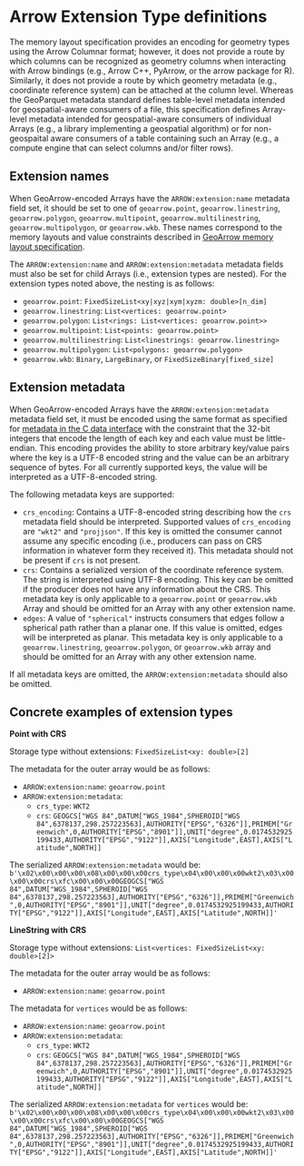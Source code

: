 
# Arrow Extension Type definitions

The memory layout specification provides an encoding for geometry types using the Arrow Columnar format; however, it does not provide a route by which columns can be recognized as geometry columns when interacting with Arrow bindings (e.g., Arrow C++, PyArrow, or the arrow package for R). Similarly, it does not provide a route by which geometry metadata (e.g., coordinate reference system) can be attached at the column level. Whereas the GeoParquet metadata standard defines table-level metadata intended for geospatial-aware consumers of a file, this specification defines Array-level metadata intended for geospatial-aware consumers of individual Arrays (e.g., a library implementing a geospatial algorithm) or for non-geospaital aware consumers of a table containing such an Array (e.g., a compute engine that can select columns and/or filter rows).

## Extension names

When GeoArrow-encoded Arrays have the `ARROW:extension:name` metadata field set, it should be set to one of `geoarrow.point`, `geoarrow.linestring`, `geoarrow.polygon`, `geoarrow.multipoint`, `geoarrow.multilinestring`, `geoarrow.multipolygon`, or `geoarrow.wkb`. These names correspond to the memory layouts and value constraints described in [GeoArrow memory layout specification](format.md).

The `ARROW:extension:name` and `ARROW:extension:metadata` metadata fields must also be set for child Arrays (i.e., extension types are nested). For the extension types noted above, the nesting is as follows:

- `geoarrow.point`: `FixedSizeList<xy|xyz|xym|xyzm: double>[n_dim]`
- `geoarrow.linestring`: `List<vertices: geoarrow.point>`
- `geoarrow.polygon`: `List<rings: List<vertices: geoarrow.point>>`
- `geoarrow.multipoint`: `List<points: geoarrow.point>`
- `geoarrow.multilinestring`: `List<linestrings: geoarrow.linestring>`
- `geoarrow.multipolygon`: `List<polygons: geoarrow.polygon>`
- `geoarrow.wkb`: `Binary`, `LargeBinary`, or `FixedSizeBinary[fixed_size]`

## Extension metadata

When GeoArrow-encoded Arrays have the `ARROW:extension:metadata` metadata field set, it must be encoded using the same format as specified for [metadata in the C data interface](https://arrow.apache.org/docs/format/CDataInterface.html#c.ArrowSchema.metadata) with the constraint that the 32-bit integers that encode the length of each key and each value must be little-endian. This encoding provides the ability to store arbitrary key/value pairs where the key is a UTF-8 encoded string and the value can be an arbitrary sequence of bytes. For all currently supported keys, the value will be interpreted as a UTF-8-encoded string.

The following metadata keys are supported:

- `crs_encoding`: Contains a UTF-8-encoded string describing how the `crs` metadata field should be interpreted. Supported values of `crs_encoding` are `"wkt2"` and `"projjson"`. If this key is omitted the consumer cannot assume any specific encoding (i.e., producers can pass on CRS information in whatever form they received it). This metadata should not be present if `crs` is not present.
- `crs`: Contains a serialized version of the coordinate reference system. The string is interpreted using UTF-8 encoding. This key can be omitted if the producer does not have any information about the CRS. This metadata key is only applicable to a `geoarrow.point` or `geoarrow.wkb` Array and should be omitted for an Array with any other extension name.
- `edges`: A value of `"spherical"` instructs consumers that edges follow a spherical path rather than a planar one. If this value is omitted, edges will be interpreted as planar. This metadata key is only applicable to a `geoarrow.linestring`, `geoarrow.polygon`, or `geoarrow.wkb` array and should be omitted for an Array with any other extension name.

If all metadata keys are omitted, the `ARROW:extension:metadata` should also be omitted.

## Concrete examples of extension types

**Point with CRS**

Storage type without extensions: `FixedSizeList<xy: double>[2]`

The metadata for the outer array would be as follows:

- `ARROW:extension:name`: `geoarrow.point`
- `ARROW:extension:metadata`:
    - `crs_type`: `WKT2`
    - `crs`: `GEOGCS["WGS 84",DATUM["WGS_1984",SPHEROID["WGS 84",6378137,298.257223563],AUTHORITY["EPSG","6326"]],PRIMEM["Greenwich",0,AUTHORITY["EPSG","8901"]],UNIT["degree",0.0174532925199433,AUTHORITY["EPSG","9122"]],AXIS["Longitude",EAST],AXIS["Latitude",NORTH]]`

The serialized `ARROW:extension:metadata` would be: `b'\x02\x00\x00\x00\x08\x00\x00\x00crs_type\x04\x00\x00\x00wkt2\x03\x00\x00\x00crs\xfc\x00\x00\x00GEOGCS["WGS 84",DATUM["WGS_1984",SPHEROID["WGS 84",6378137,298.257223563],AUTHORITY["EPSG","6326"]],PRIMEM["Greenwich",0,AUTHORITY["EPSG","8901"]],UNIT["degree",0.0174532925199433,AUTHORITY["EPSG","9122"]],AXIS["Longitude",EAST],AXIS["Latitude",NORTH]]'`

**LineString with CRS**

Storage type without extensions: `List<vertices: FixedSizeList<xy: double>[2]>`

The metadata for the outer array would be as follows:

- `ARROW:extension:name`: `geoarrow.point`

The metadata for `vertices` would be as follows:

- `ARROW:extension:name`: `geoarrow.point`
- `ARROW:extension:metadata`:
    - `crs_type`: `WKT2`
    - `crs`: `GEOGCS["WGS 84",DATUM["WGS_1984",SPHEROID["WGS 84",6378137,298.257223563],AUTHORITY["EPSG","6326"]],PRIMEM["Greenwich",0,AUTHORITY["EPSG","8901"]],UNIT["degree",0.0174532925199433,AUTHORITY["EPSG","9122"]],AXIS["Longitude",EAST],AXIS["Latitude",NORTH]]`

The serialized `ARROW:extension:metadata` for `vertices` would be: `b'\x02\x00\x00\x00\x08\x00\x00\x00crs_type\x04\x00\x00\x00wkt2\x03\x00\x00\x00crs\xfc\x00\x00\x00GEOGCS["WGS 84",DATUM["WGS_1984",SPHEROID["WGS 84",6378137,298.257223563],AUTHORITY["EPSG","6326"]],PRIMEM["Greenwich",0,AUTHORITY["EPSG","8901"]],UNIT["degree",0.0174532925199433,AUTHORITY["EPSG","9122"]],AXIS["Longitude",EAST],AXIS["Latitude",NORTH]]'`
